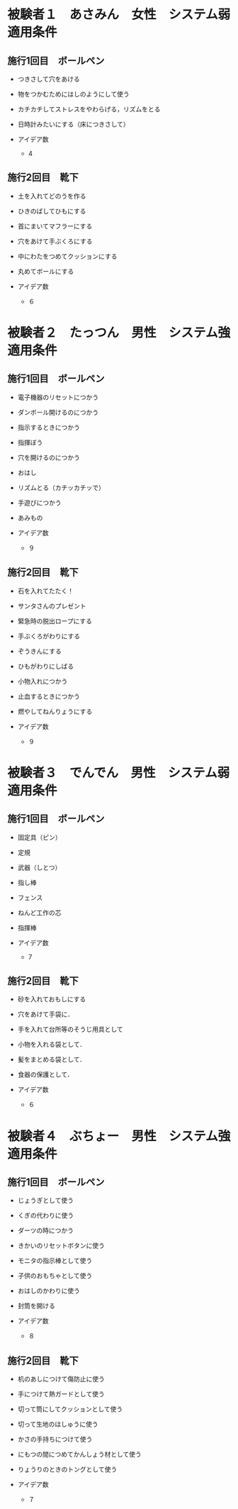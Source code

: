
# 被験者１　あさみん　女性　システム弱適用条件
## 施行1回目　ボールペン
- つきさして穴をあける
- 物をつかむためにはしのようにして使う
- カチカチしてストレスをやわらげる，リズムをとる
- 日時計みたいにする（床につきさして）

- アイデア数
  - 4
## 施行2回目　靴下
- 土を入れてどのうを作る
- ひきのばしてひもにする
- 首にまいてマフラーにする
- 穴をあけて手ぶくろにする
- 中にわたをつめてクッションにする
- 丸めてボールにする

- アイデア数
  - ６
# 被験者２　たっつん　男性　システム強適用条件
## 施行1回目　ボールペン
- 電子機器のリセットにつかう
- ダンボール開けるのにつかう
- 指示するときにつかう
- 指揮ぼう
- 穴を開けるのにつかう
- おはし
- リズムとる（カチッカチッで）
- 手遊びにつかう
- あみもの

- アイデア数
  - ９
## 施行2回目　靴下
- 石を入れてたたく！
- サンタさんのプレゼント
- 緊急時の脱出ロープにする
- 手ぶくろがわりにする
- ぞうきんにする
- ひもがわりにしばる
- 小物入れにつかう
- 止血するときにつかう
- 燃やしてねんりょうにする

- アイデア数
  - ９
# 被験者３　でんでん　男性　システム弱適用条件
## 施行1回目　ボールペン
- 固定具（ピン）
- 定規
- 武器（しとつ）
- 指し棒
- フェンス
- ねんど工作の芯
- 指揮棒

- アイデア数
  - 7
## 施行2回目　靴下
- 砂を入れておもしにする
- 穴をあけて手袋に．
- 手を入れて台所等のそうじ用具として
- 小物を入れる袋として．
- 髪をまとめる袋として．
- 食器の保護として．

- アイデア数
  - ６ 
# 被験者４　ぶちょー　男性　システム強適用条件
## 施行1回目　ボールペン
- じょうぎとして使う
- くぎの代わりに使う
- ダーツの時につかう
- きかいのリセットボタンに使う
- モニタの指示棒として使う
- 子供のおもちゃとして使う
- おはしのかわりに使う
- 封筒を開ける

- アイデア数
  - ８

## 施行2回目　靴下
- 机のあしにつけて傷防止に使う
- 手につけて熱ガードとして使う
- 切って筒にしてクッションとして使う
- 切って生地のほしゅうに使う
- かさの手持ちにつけて使う
- にもつの間につめてかんしょう材として使う
- りょうりのときのトングとして使う

- アイデア数
  - ７